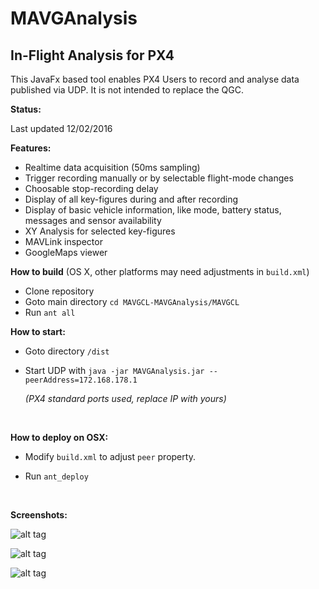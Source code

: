 # MAVGAnalysis

## In-Flight Analysis for PX4

This JavaFx based tool enables PX4 Users to record and analyse data published via UDP. It is not intended to replace the QGC.

**Status:** 

Last updated 12/02/2016



**Features:**

- Realtime data acquisition (50ms sampling)
- Trigger recording manually or by selectable flight-mode changes
- Choosable stop-recording delay
- Display of all key-figures during and after recording
- Display of basic vehicle information, like mode, battery status, messages and sensor availability
- XY Analysis for selected key-figures
- MAVLink inspector
- GoogleMaps viewer



**How to build** (OS X, other platforms may need adjustments in `build.xml`)

- Clone repository
- Goto main directory  `cd MAVGCL-MAVGAnalysis/MAVGCL`
- Run `ant all`



**How to start:**

- Goto directory `/dist`
  
- Start UDP with `java -jar MAVGAnalysis.jar --peerAddress=172.168.178.1`
  
   *(PX4 standard ports used, replace IP with yours)*
  
  ​

**How to deploy on OSX:**

- Modify `build.xml` to adjust  `peer` property.
  
- Run `ant_deploy`
  
  ​

**Screenshots:**

![alt tag](https://raw.github.com/ecmnet/MAVGCL/MAVGAnalysis/MAVGCL/screenshot.png)

![alt tag](https://raw.github.com/ecmnet/MAVGCL/MAVGAnalysis/MAVGCL/screenshot2.png)

![alt tag](https://raw.github.com/ecmnet/MAVGCL/MAVGAnalysis/MAVGCL/screenshot3.png)